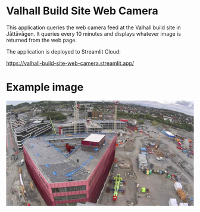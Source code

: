 # Valhall Build Site Web Camera
This application queries the web camera feed at the Valhall build site in Jåttåvågen.
It queries every 10 minutes and displays whatever image is returned from the web page.

The application is deployed to Streamlit Cloud:

https://valhall-build-site-web-camera.streamlit.app/

# Example image
<img src="build_site.jpg" width="800">
